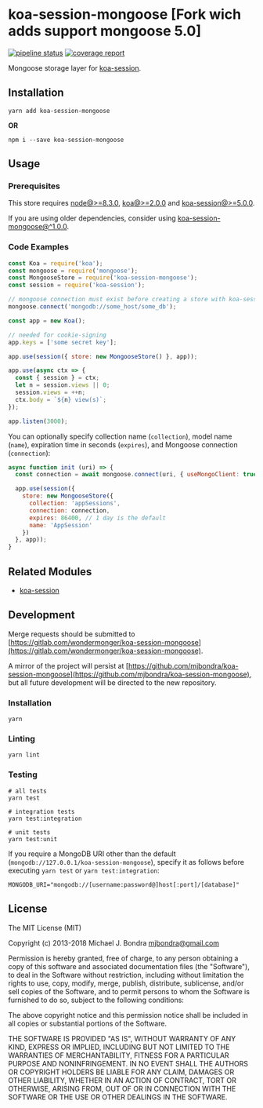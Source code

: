 # koa-session-mongoose [Fork wich adds support mongoose 5.0]

[![pipeline status](https://gitlab.com/wondermonger/koa-session-mongoose/badges/v2.0.5/pipeline.svg)](https://gitlab.com/wondermonger/koa-session-mongoose/pipelines/15892902) [![coverage report](https://gitlab.com/wondermonger/koa-session-mongoose/badges/v2.0.5/coverage.svg)](https://wondermonger.gitlab.io/-/koa-session-mongoose/-/jobs/47039482/artifacts/coverage/index.html)

Mongoose storage layer for [koa-session](https://github.com/koajs/session).

## Installation

```shell
yarn add koa-session-mongoose
```

**OR**

```shell
npm i --save koa-session-mongoose
```

## Usage

### Prerequisites

This store requires [node@>=8.3.0](https://nodejs.org), [koa@>=2.0.0](http://koajs.com) and [koa-session@>=5.0.0](https://github.com/koajs/session).

If you are using older dependencies, consider using [koa-session-mongoose@\^1.0.0](https://gitlab.com/wondermonger/koa-session-mongoose/tree/v1.0.0).

### Code Examples

```javascript
const Koa = require('koa');
const mongoose = require('mongoose');
const MongooseStore = require('koa-session-mongoose');
const session = require('koa-session');

// mongoose connection must exist before creating a store with koa-session-mongoose
mongoose.connect('mongodb://some_host/some_db');

const app = new Koa();

// needed for cookie-signing
app.keys = ['some secret key'];

app.use(session({ store: new MongooseStore() }, app));

app.use(async ctx => {
  const { session } = ctx;
  let n = session.views || 0;
  session.views = ++n;
  ctx.body = `${n} view(s)`;
});

app.listen(3000);

```

You can optionally specify collection name (`collection`), model name (`name`), expiration time in seconds (`expires`), and Mongoose connection (`connection`):

```javascript
async function init (uri) => {
  const connection = await mongoose.connect(uri, { useMongoClient: true });

  app.use(session({
    store: new MongooseStore({
      collection: 'appSessions',
      connection: connection,
      expires: 86400, // 1 day is the default
      name: 'AppSession'
    })
  }, app));
}

```

## Related Modules

* [koa-session](https://github.com/koajs/session)

## Development

Merge requests should be submitted to [https://gitlab.com/wondermonger/koa-session-mongoose](https://gitlab.com/wondermonger/koa-session-mongoose).

A mirror of the project will persist at [https://github.com/mjbondra/koa-session-mongoose](https://github.com/mjbondra/koa-session-mongoose), but all future development will be directed to the new repository.

### Installation

```shell
yarn
```

### Linting

```shell
yarn lint
```

### Testing

```shell
# all tests
yarn test

# integration tests
yarn test:integration

# unit tests
yarn test:unit
```

If you require a MongoDB URI other than the default (`mongodb://127.0.0.1/koa-session-mongoose`), specify it as follows before executing `yarn test` or `yarn test:integration`:

```shell
MONGODB_URI="mongodb://[username:password@]host[:port]/[database]"
```

## License

The MIT License (MIT)

Copyright (c) 2013-2018 Michael J. Bondra <mjbondra@gmail.com>

Permission is hereby granted, free of charge, to any person obtaining a copy
of this software and associated documentation files (the "Software"), to deal
in the Software without restriction, including without limitation the rights
to use, copy, modify, merge, publish, distribute, sublicense, and/or sell
copies of the Software, and to permit persons to whom the Software is
furnished to do so, subject to the following conditions:

The above copyright notice and this permission notice shall be included in all
copies or substantial portions of the Software.

THE SOFTWARE IS PROVIDED "AS IS", WITHOUT WARRANTY OF ANY KIND, EXPRESS OR
IMPLIED, INCLUDING BUT NOT LIMITED TO THE WARRANTIES OF MERCHANTABILITY,
FITNESS FOR A PARTICULAR PURPOSE AND NONINFRINGEMENT. IN NO EVENT SHALL THE
AUTHORS OR COPYRIGHT HOLDERS BE LIABLE FOR ANY CLAIM, DAMAGES OR OTHER
LIABILITY, WHETHER IN AN ACTION OF CONTRACT, TORT OR OTHERWISE, ARISING FROM,
OUT OF OR IN CONNECTION WITH THE SOFTWARE OR THE USE OR OTHER DEALINGS IN THE
SOFTWARE.
